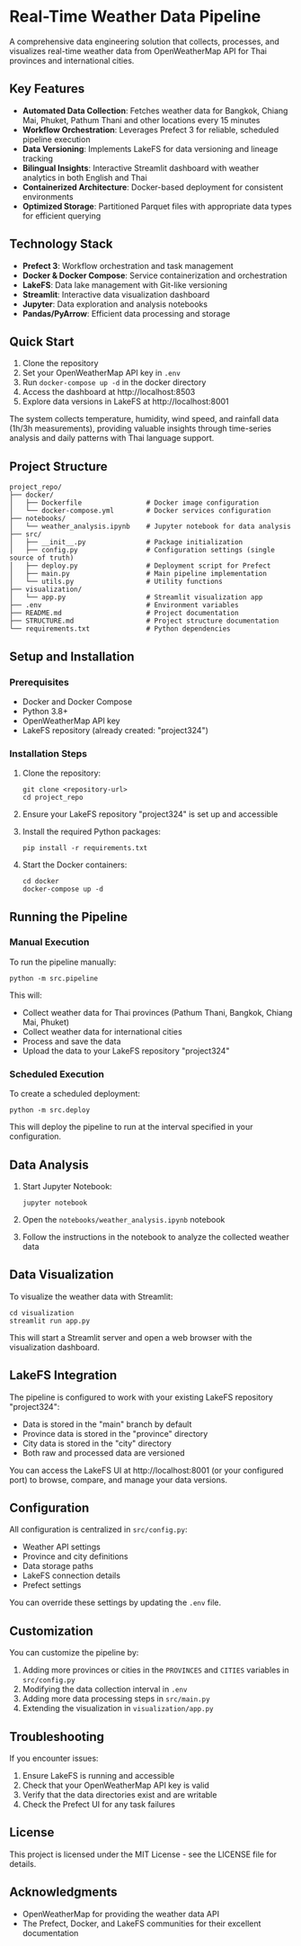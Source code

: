# Real-Time Weather Data Pipeline

A comprehensive data engineering solution that collects, processes, and visualizes real-time weather data from OpenWeatherMap API for Thai provinces and international cities.

## Key Features

- **Automated Data Collection**: Fetches weather data for Bangkok, Chiang Mai, Phuket, Pathum Thani and other locations every 15 minutes
- **Workflow Orchestration**: Leverages Prefect 3 for reliable, scheduled pipeline execution
- **Data Versioning**: Implements LakeFS for data versioning and lineage tracking
- **Bilingual Insights**: Interactive Streamlit dashboard with weather analytics in both English and Thai
- **Containerized Architecture**: Docker-based deployment for consistent environments
- **Optimized Storage**: Partitioned Parquet files with appropriate data types for efficient querying

## Technology Stack

- **Prefect 3**: Workflow orchestration and task management
- **Docker & Docker Compose**: Service containerization and orchestration
- **LakeFS**: Data lake management with Git-like versioning
- **Streamlit**: Interactive data visualization dashboard
- **Jupyter**: Data exploration and analysis notebooks
- **Pandas/PyArrow**: Efficient data processing and storage

## Quick Start

1. Clone the repository
2. Set your OpenWeatherMap API key in `.env`
3. Run `docker-compose up -d` in the docker directory
4. Access the dashboard at http://localhost:8503
5. Explore data versions in LakeFS at http://localhost:8001

The system collects temperature, humidity, wind speed, and rainfall data (1h/3h measurements), providing valuable insights through time-series analysis and daily patterns with Thai language support.

## Project Structure

```
project_repo/
├── docker/
│   ├── Dockerfile                # Docker image configuration
│   └── docker-compose.yml        # Docker services configuration
├── notebooks/
│   └── weather_analysis.ipynb    # Jupyter notebook for data analysis
├── src/
│   ├── __init__.py               # Package initialization
│   ├── config.py                 # Configuration settings (single source of truth)
│   ├── deploy.py                 # Deployment script for Prefect
│   ├── main.py                   # Main pipeline implementation
│   └── utils.py                  # Utility functions
├── visualization/
│   └── app.py                    # Streamlit visualization app
├── .env                          # Environment variables
├── README.md                     # Project documentation
├── STRUCTURE.md                  # Project structure documentation
└── requirements.txt              # Python dependencies
```

## Setup and Installation

### Prerequisites

- Docker and Docker Compose
- Python 3.8+
- OpenWeatherMap API key
- LakeFS repository (already created: "project324")

### Installation Steps

1. Clone the repository:
   ```
   git clone <repository-url>
   cd project_repo
   ```

2. Ensure your LakeFS repository "project324" is set up and accessible

3. Install the required Python packages:
   ```
   pip install -r requirements.txt
   ```

4. Start the Docker containers:
   ```
   cd docker
   docker-compose up -d
   ```

## Running the Pipeline

### Manual Execution

To run the pipeline manually:

```
python -m src.pipeline
```

This will:
- Collect weather data for Thai provinces (Pathum Thani, Bangkok, Chiang Mai, Phuket)
- Collect weather data for international cities
- Process and save the data
- Upload the data to your LakeFS repository "project324"

### Scheduled Execution

To create a scheduled deployment:

```
python -m src.deploy
```

This will deploy the pipeline to run at the interval specified in your configuration.

## Data Analysis

1. Start Jupyter Notebook:
   ```
   jupyter notebook
   ```

2. Open the `notebooks/weather_analysis.ipynb` notebook

3. Follow the instructions in the notebook to analyze the collected weather data

## Data Visualization

To visualize the weather data with Streamlit:

```
cd visualization
streamlit run app.py
```

This will start a Streamlit server and open a web browser with the visualization dashboard.

## LakeFS Integration

The pipeline is configured to work with your existing LakeFS repository "project324":

- Data is stored in the "main" branch by default
- Province data is stored in the "province" directory
- City data is stored in the "city" directory
- Both raw and processed data are versioned

You can access the LakeFS UI at http://localhost:8001 (or your configured port) to browse, compare, and manage your data versions.

## Configuration

All configuration is centralized in `src/config.py`:

- Weather API settings
- Province and city definitions
- Data storage paths
- LakeFS connection details
- Prefect settings

You can override these settings by updating the `.env` file.

## Customization

You can customize the pipeline by:

1. Adding more provinces or cities in the `PROVINCES` and `CITIES` variables in `src/config.py`
2. Modifying the data collection interval in `.env`
3. Adding more data processing steps in `src/main.py`
4. Extending the visualization in `visualization/app.py`

## Troubleshooting

If you encounter issues:

1. Ensure LakeFS is running and accessible
2. Check that your OpenWeatherMap API key is valid
3. Verify that the data directories exist and are writable
4. Check the Prefect UI for any task failures

## License

This project is licensed under the MIT License - see the LICENSE file for details.

## Acknowledgments

- OpenWeatherMap for providing the weather data API
- The Prefect, Docker, and LakeFS communities for their excellent documentation